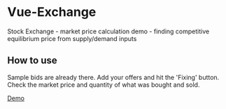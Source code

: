 # Vue-Exchange
Stock Exchange - market price calculation demo - finding competitive equilibrium price from supply/demand inputs

## How to use
Sample bids are already there. Add your offers and hit the 'Fixing' button. 
Check the market price and quantity of what was bought and sold.

[Demo](http://stock-exchange.netlify.app)
